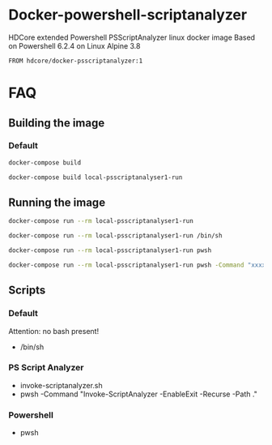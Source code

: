 # Docker-powershell-scriptanalyzer

HDCore extended Powershell PSScriptAnalyzer linux docker image
Based on Powershell 6.2.4 on Linux Alpine 3.8

```
FROM hdcore/docker-psscriptanalyzer:1
```

# FAQ

## Building the image

### Default

```bash
docker-compose build

docker-compose build local-psscriptanalyser1-run
```

## Running the image

```bash
docker-compose run --rm local-psscriptanalyser1-run

docker-compose run --rm local-psscriptanalyser1-run /bin/sh

docker-compose run --rm local-psscriptanalyser1-run pwsh

docker-compose run --rm local-psscriptanalyser1-run pwsh -Command "xxxx"
```

## Scripts

### Default
Attention: no bash present!
- /bin/sh

### PS Script Analyzer
- invoke-scriptanalyzer.sh
- pwsh -Command "Invoke-ScriptAnalyzer -EnableExit -Recurse -Path ."

### Powershell
- pwsh
